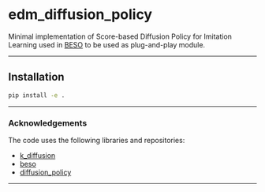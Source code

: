 # edm_diffusion_policy

Minimal implementation of Score-based Diffusion Policy for Imitation Learning used in [BESO](https://arxiv.org/pdf/2304.02532) to be used as plug-and-play module.


---

## Installation

```bash
pip install -e .
```


---

### Acknowledgements

The code uses the following libraries and repositories:

- [k_diffusion](https://github.com/crowsonkb/k-diffusion)
- [beso](https://github.com/intuitive-robots/beso)
- [diffusion_policy](https://github.com/real-stanford/diffusion_policy)

---